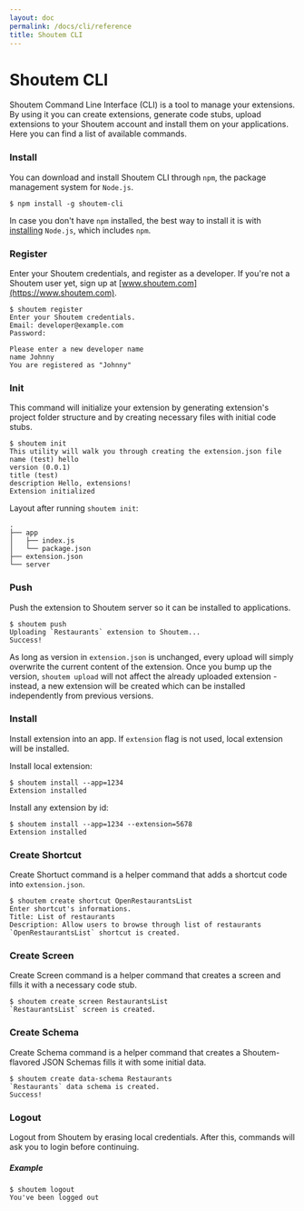 ```yaml
---
layout: doc
permalink: /docs/cli/reference
title: Shoutem CLI
---
```


# Shoutem CLI
Shoutem Command Line Interface (CLI) is a tool to manage your extensions. By using it you can create extensions, generate code stubs, upload extensions to your Shoutem account and install them on your applications. Here you can find a list of available commands. 


### Install
You can download and install Shoutem CLI through `npm`, the package management system for `Node.js`.

```ShellSession
$ npm install -g shoutem-cli
```

In case you don't have `npm` installed, the best way to install it is with [installing](https://nodejs.org/en/download/) `Node.js`, which includes `npm`.

### Register
Enter your Shoutem credentials, and register as a developer. If you're not a Shoutem user yet,
sign up at [www.shoutem.com](https://www.shoutem.com).

```ShellSession
$ shoutem register
Enter your Shoutem credentials.
Email: developer@example.com
Password:

Please enter a new developer name
name Johnny
You are registered as "Johnny"
```

### Init
This command will initialize your extension by generating extension's project folder structure and by creating necessary files with initial code stubs.

```Shellsession
$ shoutem init
This utility will walk you through creating the extension.json file
name (test) hello
version (0.0.1)
title (test)
description Hello, extensions!
Extension initialized
```

Layout after running `shoutem init`:

```
.
├── app
│   ├── index.js
│   └── package.json
├── extension.json
└── server
```

### Push
Push the extension to Shoutem server so it can be installed to applications.

```ShellSession
$ shoutem push
Uploading `Restaurants` extension to Shoutem...
Success!
```

As long as version in `extension.json` is unchanged, every upload will simply
overwrite the current content of the extension. Once you bump up the version,
`shoutem upload` will not affect the already uploaded extension - instead, a new
extension will be created which can be installed independently from previous
versions.

### Install
Install extension into an app. If `extension` flag is not used, local extension
will be installed.

Install local extension:
```Shellsession
$ shoutem install --app=1234
Extension installed
```

Install any extension by id:
```Shellsession
$ shoutem install --app=1234 --extension=5678
Extension installed
```

### Create Shortcut
Create Shortuct command is a helper command that adds a shortcut code into `extension.json`.

```Shellsession
$ shoutem create shortcut OpenRestaurantsList
Enter shortcut's informations.
Title: List of restaurants
Description: Allow users to browse through list of restaurants
`OpenRestaurantsList` shortcut is created.
```

### Create Screen
Create Screen command is a helper command that creates a screen and fills it with a necessary code stub. 

```Shellsession
$ shoutem create screen RestaurantsList
`RestaurantsList` screen is created.
```


### Create Schema
Create Schema command is a helper command that creates a Shoutem-flavored JSON Schemas fills it with some initial data. 

```Shellsession
$ shoutem create data-schema Restaurants
`Restaurants` data schema is created.
Success!
```

### Logout
Logout from Shoutem by erasing local credentials. After this, commands will
ask you to login before continuing.

##### Example
```Shellsession
$ shoutem logout
You've been logged out
```
